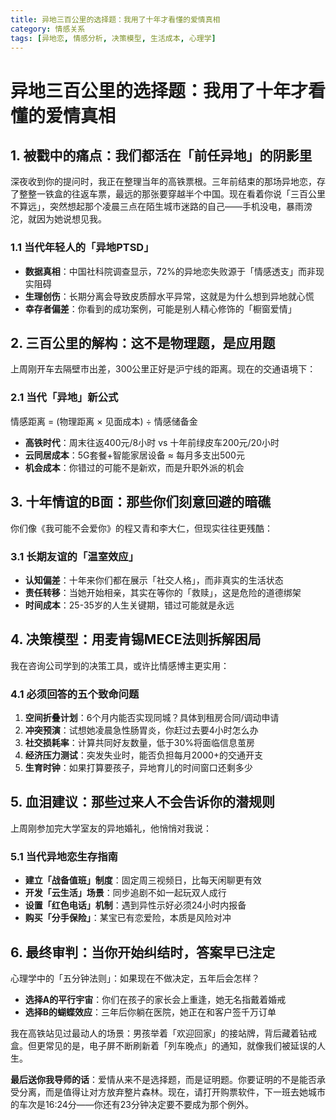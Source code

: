 ```yaml
---
title: 异地三百公里的选择题：我用了十年才看懂的爱情真相
category: 情感关系
tags: [异地恋, 情感分析, 决策模型, 生活成本, 心理学]
---
```

# 异地三百公里的选择题：我用了十年才看懂的爱情真相

## 1. 被戳中的痛点：我们都活在「前任异地」的阴影里

深夜收到你的提问时，我正在整理当年的高铁票根。三年前结束的那场异地恋，存了整整一铁盒的往返车票，最远的那张要穿越半个中国。现在看着你说「三百公里不算远」，突然想起那个凌晨三点在陌生城市迷路的自己——手机没电，暴雨滂沱，就因为她说想见我。

### 1.1 当代年轻人的「异地PTSD」
- **数据真相**：中国社科院调查显示，72%的异地恋失败源于「情感透支」而非现实阻碍
- **生理创伤**：长期分离会导致皮质醇水平异常，这就是为什么想到异地就心慌
- **幸存者偏差**：你看到的成功案例，可能是别人精心修饰的「橱窗爱情」

## 2. 三百公里的解构：这不是物理题，是应用题

上周刚开车去隔壁市出差，300公里正好是沪宁线的距离。现在的交通语境下：

### 2.1 当代「异地」新公式
情感距离 = (物理距离 × 见面成本) ÷ 情感储备金
- **高铁时代**：周末往返400元/8小时 vs 十年前绿皮车200元/20小时
- **云同居成本**：5G套餐+智能家居设备 ≈ 每月多支出500元
- **机会成本**：你错过的可能不是新欢，而是升职外派的机会

## 3. 十年情谊的B面：那些你们刻意回避的暗礁

你们像《我可能不会爱你》的程又青和李大仁，但现实往往更残酷：

### 3.1 长期友谊的「温室效应」
- **认知偏差**：十年来你们都在展示「社交人格」，而非真实的生活状态
- **责任转移**：当她开始相亲，其实在等你的「救赎」，这是危险的道德绑架
- **时间成本**：25-35岁的人生关键期，错过可能就是永远

## 4. 决策模型：用麦肯锡MECE法则拆解困局

我在咨询公司学到的决策工具，或许比情感博主更实用：

### 4.1 必须回答的五个致命问题
1. **空间折叠计划**：6个月内能否实现同城？具体到租房合同/调动申请
2. **冲突预演**：试想她凌晨急性肠胃炎，你赶过去要4小时怎么办
3. **社交损耗率**：计算共同好友数量，低于30%将面临信息茧房
4. **经济压力测试**：突发失业时，能否负担每月2000+的交通开支
5. **生育时钟**：如果打算要孩子，异地育儿的时间窗口还剩多少

## 5. 血泪建议：那些过来人不会告诉你的潜规则

上周刚参加完大学室友的异地婚礼，他悄悄对我说：

### 5.1 当代异地恋生存指南
- **建立「战备值班」制度**：固定周三视频日，比每天闲聊更有效
- **开发「云生活」场景**：同步追剧不如一起玩双人成行
- **设置「红色电话」机制**：遇到异性示好必须24小时内报备
- **购买「分手保险」**：某宝已有恋爱险，本质是风险对冲

## 6. 最终审判：当你开始纠结时，答案早已注定

心理学中的「五分钟法则」：如果现在不做决定，五年后会怎样？

- **选择A的平行宇宙**：你们在孩子的家长会上重逢，她无名指戴着婚戒
- **选择B的蝴蝶效应**：三年后你躺在医院，她正在和客户签千万订单

我在高铁站见过最动人的场景：男孩举着「欢迎回家」的接站牌，背后藏着钻戒盒。但更常见的是，电子屏不断刷新着「列车晚点」的通知，就像我们被延误的人生。

**最后送你我导师的话**：爱情从来不是选择题，而是证明题。你要证明的不是能否承受分离，而是值得让对方放弃整片森林。现在，请打开购票软件，下一班去她城市的车次是16:24分——你还有23分钟决定要不要成为那个例外。